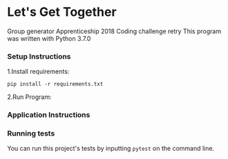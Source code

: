 # Let's Get Together

Group generator
Apprenticeship 2018 Coding challenge retry
This program was written with Python 3.7.0


### Setup Instructions

1.Install requirements:

`pip install -r requirements.txt`

2.Run Program:


### Application Instructions






### Running tests
You can run this project's tests by inputting `pytest` on the command line.
